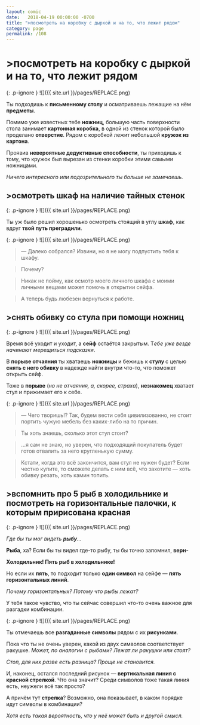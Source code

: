 ```yaml
---
layout: comic
date:   2018-04-19 00:00:00 -0700
title: ">посмотреть на коробку с дыркой и на то, что лежит рядом"
category: page
permalink: /108
---
```

# >посмотреть на коробку с дыркой и на то, что лежит рядом

{: .p-ignore }
![]({{ site.url }}/pages/REPLACE.png)

Ты подходишь к <strong>письменному столу</strong> и осматриваешь лежащие на нём <strong>предметы</strong>.

Помимо уже известных тебе <strong>ножниц</strong>, большую часть поверхности стола занимает <strong>картонная коробка</strong>, в одной из стенок которой было проделано <strong>отверстие</strong>. Рядом с коробкой лежит небольшой <strong>кружок из картона</strong>.

Проявив <strong>невероятные дедуктивные способности</strong>, ты приходишь к тому, что кружок был вырезан из стенки коробки этими самыми ножницами.

<em>Ничего интересного или подозрительного ты больше не замечаешь.</em>

## >осмотреть шкаф на наличие тайных стенок

{: .p-ignore }
![]({{ site.url }}/pages/REPLACE.png)

Ты уж было решил хорошенько осмотреть стоящий в углу <strong>шкаф</strong>, как вдруг <strong>твой путь преградили</strong>.

{: .p-ignore }
![]({{ site.url }}/pages/REPLACE.png)

<blockquote>— Далеко собрался? Извини, но я не могу подпустить тебя к шкафу.</blockquote>

<blockquote>Почему?</blockquote>

<blockquote>Никак не пойму, как осмотр моего личного шкафа с моими личными вещами может помочь в открытии сейфа.</blockquote>

<blockquote>А теперь будь любезен вернуться к работе.</blockquote>

## >снять обивку со стула при помощи ножниц

{: .p-ignore }
![]({{ site.url }}/pages/REPLACE.png)

Время всё уходит и уходит, а <strong>сейф </strong>остаётся закрытым. Т<em>ебе уже везде начинают мерещиться подсказки</em>.

В <strong>порыве отчаяния</strong> ты хватаешь <strong>ножницы </strong>и бежишь к <strong>стулу </strong>с целью <strong>снять с него обивку </strong>в надежде найти внутри что-то, что поможет открыть сейф.

Тоже в <strong>порыве</strong> (<em>но не отчаяния, а, скорее, страха</em>), <strong>незнакомец </strong>хватает стул и прижимает его к себе.

{: .p-ignore }
![]({{ site.url }}/pages/REPLACE.png)

<blockquote>— Чего творишь!? Так, будем вести себя цивилизованно, не стоит портить чужую мебель без каких-либо на то причин.</blockquote>

<blockquote>Ты хоть знаешь, сколько этот стул стоит?</blockquote>

<blockquote>…я сам не знаю, но уверен, что подходящий покупатель будет готов отвалить за него кругленькую сумму.</blockquote>

<blockquote>Кстати, когда это всё закончится, вам стул не нужен будет? Если честно купите, то сможете делать с ним всё, что захотите — хоть обивку резать, хоть камин топить.</blockquote>

## >вспомнить про 5 рыб в холодильнике и посмотреть на горизонтальные палочки, к которым пририсована красная

{: .p-ignore }
![]({{ site.url }}/pages/REPLACE.png)

<em>Где бы ты мог видеть <strong>рыбу</strong>…</em>

<strong>Рыба</strong>, ха? Если бы ты видел где-то рыбу, ты бы точно запомнил, <strong>верн-</strong>

<strong>Холодильник! Пять рыб в холодильнике!</strong>

Но если их <strong>пять</strong>, то подходит только <strong>один символ</strong> на сейфе — <strong>пять горизонтальных линий</strong>.

<em>Почему горизонтальных? Потому что рыбы лежат?</em>

У тебя такое чувство, что ты сейчас совершил что-то очень важное для разгадки комбинации.

{: .p-ignore }
![]({{ site.url }}/pages/REPLACE.png)

Ты отмечаешь все <strong>разгаданные символы</strong> рядом с их <strong>рисунками</strong>.

Пока что ты не очень уверен, какой из двух символов соответствует ракушке. <em>Может, по аналогии с рыбами? Лежат ли ракушки или стоят? </em>

<em>Стоп, для них разве есть разница? Проще не становится.</em>

И, наконец, остался последний рисунок — <strong>вертикальная линия с красной стрелкой</strong>. Что она значит? Среди символов тоже такая линия есть, неужели всё так просто?

А причём тут <strong>стрелка</strong>? Возможно, она показывает, в каком порядке идут символы в комбинации?

<em>Хотя есть такая вероятность, что у неё может быть и другой смысл.</em>

